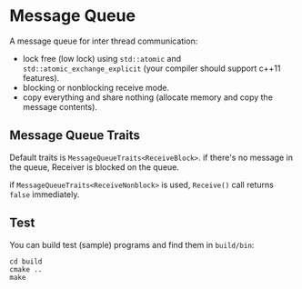 # Message Queue

A message queue for inter thread communication:

* lock free (low lock) using `std::atomic` and `std::atomic_exchange_explicit`
(your compiler should support c++11 features).
* blocking or nonblocking receive mode.
* copy everything and share nothing
(allocate memory and copy the message contents).

## Message Queue Traits

Default traits is `MessageQueueTraits<ReceiveBlock>`.
if there's no message in the queue, Receiver is blocked on the queue.

if `MessageQueueTraits<ReceiveNonblock>` is used, `Receive()` call returns
`false` immediately.

## Test

You can build test (sample) programs and find them in `build/bin`:

    cd build
    cmake ..
    make
